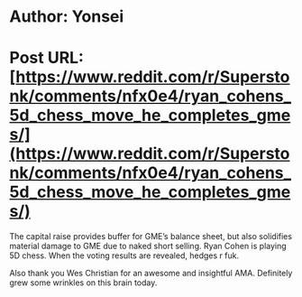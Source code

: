 # Author: Yonsei
# Post URL: [https://www.reddit.com/r/Superstonk/comments/nfx0e4/ryan_cohens_5d_chess_move_he_completes_gmes/](https://www.reddit.com/r/Superstonk/comments/nfx0e4/ryan_cohens_5d_chess_move_he_completes_gmes/)


The capital raise provides buffer for GME’s balance sheet, but also solidifies material damage to GME due to naked short selling. Ryan Cohen is playing 5D chess. When the voting results are revealed, hedges r fuk.

Also thank you Wes Christian for an awesome and insightful AMA. Definitely grew some wrinkles on this brain today.